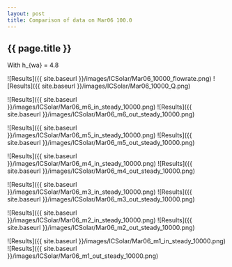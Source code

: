 ```yaml
---
layout: post
title: Comparison of data on Mar06 100.0
---
```

{{ page.title }}
-----------------
With h_{wa} = 4.8

![Results]({{ site.baseurl }}/images/ICSolar/Mar06_10000_flowrate.png) ![Results]({{ site.baseurl }}/images/ICSolar/Mar06_10000_Q.png)

![Results]({{ site.baseurl }}/images/ICSolar/Mar06_m6_in_steady_10000.png) ![Results]({{ site.baseurl }}/images/ICSolar/Mar06_m6_out_steady_10000.png)

![Results]({{ site.baseurl }}/images/ICSolar/Mar06_m5_in_steady_10000.png) ![Results]({{ site.baseurl }}/images/ICSolar/Mar06_m5_out_steady_10000.png)

![Results]({{ site.baseurl }}/images/ICSolar/Mar06_m4_in_steady_10000.png) ![Results]({{ site.baseurl }}/images/ICSolar/Mar06_m4_out_steady_10000.png)

![Results]({{ site.baseurl }}/images/ICSolar/Mar06_m3_in_steady_10000.png) ![Results]({{ site.baseurl }}/images/ICSolar/Mar06_m3_out_steady_10000.png)

![Results]({{ site.baseurl }}/images/ICSolar/Mar06_m2_in_steady_10000.png) ![Results]({{ site.baseurl }}/images/ICSolar/Mar06_m2_out_steady_10000.png)

![Results]({{ site.baseurl }}/images/ICSolar/Mar06_m1_in_steady_10000.png) ![Results]({{ site.baseurl }}/images/ICSolar/Mar06_m1_out_steady_10000.png)

